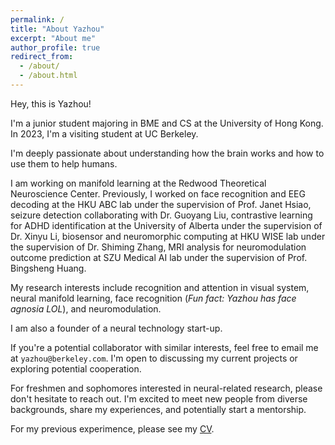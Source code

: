 ```yaml
---
permalink: /
title: "About Yazhou"
excerpt: "About me"
author_profile: true
redirect_from: 
  - /about/
  - /about.html
---
```



Hey, this is Yazhou!

I'm a junior student majoring in BME and CS at the University of Hong Kong. In 2023, I'm a visiting student at UC Berkeley.

I'm deeply passionate about understanding how the brain works and how to use them to help humans.

I am working on manifold learning at the Redwood Theoretical Neuroscience Center. Previously, I worked on face recognition and EEG decoding at the HKU ABC lab under the supervision of Prof. Janet Hsiao, seizure detection collaborating with Dr. Guoyang Liu, contrastive learning for ADHD identification at the University of Alberta under the supervision of Dr. Xinyu Li, biosensor and neuromorphic computing at HKU WISE lab under the supervision of Dr. Shiming Zhang, MRI analysis for neuromodulation outcome prediction at SZU Medical AI lab under the supervision of Prof. Bingsheng Huang.

My research interests include recognition and attention in visual system, neural manifold learning, face recognition (*Fun fact: Yazhou has face agnosia LOL*), and neuromodulation.

I am also a founder of a neural technology start-up.

If you're a potential collaborator with similar interests, feel free to email me at `yazhou@berkeley.com`. I'm open to discussing my current projects or exploring potential cooperation.

For freshmen and sophomores interested in neural-related research, please don't hesitate to reach out. I'm excited to meet new people from diverse backgrounds, share my experiences, and potentially start a mentorship.

For my previous experimence, please see my [CV](https://yazhou-z.github.io/cv/).
